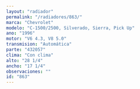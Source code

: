 ```yaml
---
layout: "radiador"
permalink: "/radiadores/863/"
marca: "Chevrolet"
modelo: "C-1500/2500, Silverado, Sierra, Pick Up"
ano: "1996"
motor: "V6 4.3, V8 5.0"
transmision: "Automática"
parte: "432057"
clima: "Con clima"
alto: "28 1/4"
ancho: "17 1/4"
observaciones: ""
id: "863"
---
```



